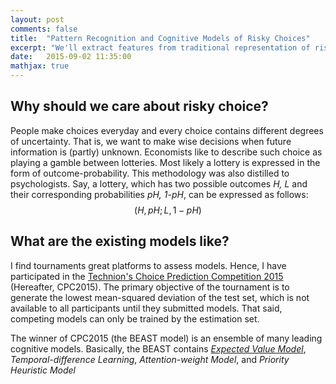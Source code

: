 ```yaml
---
layout: post
comments: false
title:  "Pattern Recognition and Cognitive Models of Risky Choices"
excerpt: "We'll extract features from traditional representation of risky choices and then train a feature-based classifier that learn to predict human risky choices."
date:   2015-09-02 11:35:00
mathjax: true
---
```


## Why should we care about risky choice?

People make choices everyday and every choice contains different degrees of uncertainty.
That is, we want to make wise decisions when future information is (partly) unknown.
Economists like to describe such choice as playing a gamble between lotteries.
Most likely a lottery is expressed in the form of outcome-probability.
This methodology was also distilled to psychologists.
Say, a lottery, which has two possible outcomes *H, L* and their corresponding probabilities *pH, 1-pH*, can be expressed as follows: $$ (H, pH; L, 1-pH) $$


## What are the existing models like?

I find tournaments great platforms to assess models.
Hence, I have participated in the [Technion's Choice Prediction Competition 2015](http://departments.agri.huji.ac.il/economics/teachers/ert_eyal/rules.htm) (Hereafter, CPC2015).
The primary objective of the tournament is to generate the lowest mean-squared deviation of the test set, which is not available to all participants until they submitted models.
That said, competing models can only be trained by the estimation set.

The winner of CPC2015 (the BEAST model) is an ensemble of many leading cognitive models.
Basically, the BEAST contains [*Expected Value Model*](https://en.wikipedia.org/wiki/Expected_value), *Temporal-difference Learning*, *Attention-weight Model*, and *Priority Heuristic Model*





